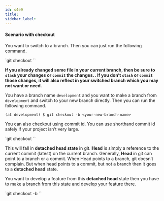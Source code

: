 ```yaml
---
id: s4e9
title:
sidebar_label:
---
```


#### Scenario with checkout

You want to switch to a branch. Then you can just run the following command.

`git checkout <branch-name>``

**If you already changed some file in your current branch, then be sure to `stash` your changes or `commit` the changes. . If you don’t `stash` or `commit` those changes, it will also reflect in your switched branch which you may not want or need.**

You have a branch name `development` and you want to make a branch from `development` and switch to your new branch directly. Then you can run the following command.

```
(at development) $ git checkout -b <your-new-branch-name>
```

You can also checkout using commit id. You can use shorthand commit id safely if your project isn’t very large.

`git checkout <commit-id>``

This will fall in **detached head state** in git. **Head** is simply a reference to the current commit (latest) on the current branch.
Generally, **Head** in git can point to a branch or a commit.
When Head points to a branch, git doesn’t complain. But when head points to a commit, but not a branch then it goes to a **detached head** state.


You want to develop a feature from this **detached head** state then you have to make a branch from this state and develop your feature there.

`git checkout -b <your-new-branch-name>``
